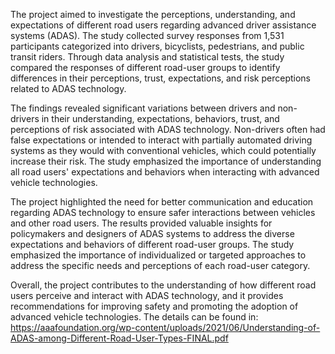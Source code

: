 The project aimed to investigate the perceptions, understanding, and expectations of different road users regarding advanced driver assistance systems (ADAS). The study collected survey responses from 1,531 participants categorized into drivers, bicyclists, pedestrians, and public transit riders. Through data analysis and statistical tests, the study compared the responses of different road-user groups to identify differences in their perceptions, trust, expectations, and risk perceptions related to ADAS technology.

The findings revealed significant variations between drivers and non-drivers in their understanding, expectations, behaviors, trust, and perceptions of risk associated with ADAS technology. Non-drivers often had false expectations or intended to interact with partially automated driving systems as they would with conventional vehicles, which could potentially increase their risk. The study emphasized the importance of understanding all road users' expectations and behaviors when interacting with advanced vehicle technologies.

The project highlighted the need for better communication and education regarding ADAS technology to ensure safer interactions between vehicles and other road users. The results provided valuable insights for policymakers and designers of ADAS systems to address the diverse expectations and behaviors of different road-user groups. The study emphasized the importance of individualized or targeted approaches to address the specific needs and perceptions of each road-user category.

Overall, the project contributes to the understanding of how different road users perceive and interact with ADAS technology, and it provides recommendations for improving safety and promoting the adoption of advanced vehicle technologies. The details can be found in: https://aaafoundation.org/wp-content/uploads/2021/06/Understanding-of-ADAS-among-Different-Road-User-Types-FINAL.pdf

